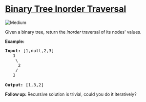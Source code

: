 # [Binary Tree Inorder Traversal](https://leetcode.com/problems/binary-tree-inorder-traversal/)
<img src="https://img.shields.io/badge/difficulty-medium-orange.svg?style=flat-square" alt="Medium" />

<p>Given a binary tree, return the <em>inorder</em> traversal of its nodes&#39; values.</p>

<p><strong>Example:</strong></p>

<pre>
<strong>Input:</strong> [1,null,2,3]
   1
    \
     2
    /
   3

<strong>Output:</strong> [1,3,2]</pre>

<p><strong>Follow up:</strong> Recursive solution is trivial, could you do it iteratively?</p>

